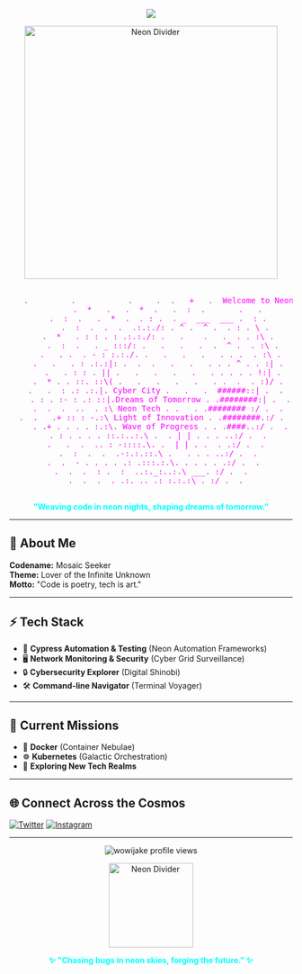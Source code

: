 <!-- Profile README for wowijake - Neon Cyberpunk Theme -->

<p align="center">
  <img src="https://readme-typing-svg.demolab.com?font=Orbitron&duration=3000&pause=800&color=FF00FF&background=0D1B2A¢er=true&vCenter=true&width=700&lines=%E2%9A%A1+wowijake+%7C+Neon+Cyber+Savant;Pioneering+the+Future+of+Tech!" />
</p>

<p align="center">
  <img src="https://media.giphy.com/media/v1.Y2lkPTc5Mzc5M2Y2M2M4ZDY4M2M4ZjQ5YzQ5YzQ5YzQ5YzQ5YzQ5YzQ5YzQ5YzQ5YzQ5Yw==/giphy.gif" alt="Neon Divider" width="450"/>
</p>

<!-- NEON CYBERPUNK ASCII ART -->
<pre align="center">
<span style="color:#FF00FF;">
   .         .           .     .  .   +   .  Welcome to Neon City
       .  *   .   .  *  .   .  :  .       .   .
   .  :  .   .  *  .  . : .  . _  ___  ___ .  : .
      .  :  .  .  .  .:.:./: . ^ .  ^ .  . : . \ .
   .  *   . : : . : .:.:./: .   .    .   .  . . :\ .
     .  :  .   . _ :::/: .   .   .   .  .  ^ .  . :\ .
    .   . .  . - : :.:./. .   .   .   .   . . .  . :\ .
   .   .   . : .:.:|: .  .  .   .   .   . . . ^ . . :| .
     .   . : : . || .   .   .   .   .   . . . . . !:| .
   .  * . . ::. ::\( .   .   .   .   .   . .  .  . :)/ .
  .   .  : .: .:.|. Cyber City .   .   .  ######::| .  .
    . : . :- : .: ::|.Dreams of Tomorrow . .########:| .  .
   .  .  .  ..  . :\ Neon Tech . .   . .######## :/ .  .
  .  .   .+ :: : -.:\ Light of Innovation . .########.:/ .  .
    . .+ . . . . :.:\. Wave of Progress . . .####..:/ .  .
   . : . . . . ::.:..:.\ .  . | | . . . ..:/ .  .
  .   .  .  .. : -::::.\. .  | | . .  . .:/ .  .
   .  :  .  .  .-:.:.::.\ .   . . . ..:/ .  .
 .  .  - . . . . .: .:::.:.\. . . . . .:/ .  .
.  .  .  : .  :  ..:._:..:.\ ___. :/ .  .
  .  .  .  . .:. .. .: :.:.:\ . :/ .  .
</span>
</pre>

<p align="center"><b style="color:#00FFFF;">"Weaving code in neon nights, shaping dreams of tomorrow."</b></p>

---

## 🌌 About Me

**Codename:** Mosaic Seeker  
**Theme:** Lover of the Infinite Unknown  
**Motto:** "Code is poetry, tech is art."

---

## ⚡️ Tech Stack

- 🌃 **Cypress Automation & Testing** (Neon Automation Frameworks)  
- 🖥️ **Network Monitoring & Security** (Cyber Grid Surveillance)  
- 🔒 **Cybersecurity Explorer** (Digital Shinobi)  
- 🛠️ **Command-line Navigator** (Terminal Voyager)

---

## 🌆 Current Missions

- 🐳 **Docker** (Container Nebulae)  
- ☸️ **Kubernetes** (Galactic Orchestration)  
- 👾 **Exploring New Tech Realms**

---

## 🌐 Connect Across the Cosmos

<p>
  <a href="https://twitter.com/jeffy_dali" target="_blank"><img src="https://img.shields.io/badge/Twitter-FF00FF?style=for-the-badge&logo=twitter&logoColor=0D1B2A&labelColor=00FFFF" alt="Twitter"/></a>
  <a href="https://instagram.com/dali_mpinganjira" target="_blank"><img src="https://img.shields.io/badge/Instagram-FF69B4?style=for-the-badge&logo=instagram&logoColor=0D1B2A&labelColor=FF00FF" alt="Instagram"/></a>
</p>

---

<div align="center">
  <img src="https://komarev.com/ghpvc/?username=wowijake&style=flat-square&color=FF00FF" alt="wowijake profile views"/>
</div>

<p align="center">
  <img src="https://media.giphy.com/media/v1.Y2lkPTc5Mzc5M2Y2M2M4ZDY4M2M4ZjQ5YzQ5YzQ5YzQ5YzQ5YzQ5YzQ5YzQ5YzQ5YzQ5Yw==/giphy.gif" alt="Neon Divider" width="150"/>
</p>

<p align="center"><b style="color:#00FFFF;">✨ "Chasing bugs in neon skies, forging the future." ✨</b></p>
